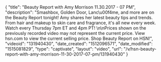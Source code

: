 {
    "title": "Beauty Report with Amy Morrison 11.30.2017 - 07 PM",
    "description": "Smashbox, Golden Door, Lanc\u00f4me, and more are on the Beauty Report tonight! Amy shares her latest beauty tips and trends. From hair and makeup to skin care and fragrance, it's all new every week. Watch every Thursday 7pm ET and 4pm PT! \n\nPrices shown on the previously recorded video may not represent the current price.  View hsn.com to view the current selling price. Shop Beauty Report on HSN!",
    "videoid": "131940430",
    "date_created": "1512096571",
    "date_modified": "1515081829",
    "type": "captivate",
    "layout": "video",
    "url": "\/v\/hsn-beauty-report-with-amy-morrison-11-30-2017-07-pm\/131940430"
}